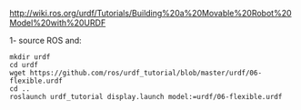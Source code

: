 http://wiki.ros.org/urdf/Tutorials/Building%20a%20Movable%20Robot%20Model%20with%20URDF

1- source ROS and:
```
mkdir urdf
cd urdf
wget https://github.com/ros/urdf_tutorial/blob/master/urdf/06-flexible.urdf
cd ..
roslaunch urdf_tutorial display.launch model:=urdf/06-flexible.urdf
```




